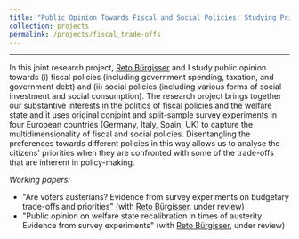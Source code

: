 ```yaml
---
title: "Public Opinion Towards Fiscal and Social Policies: Studying Priorities and Trade-Offs with Survey Experiments"
collection: projects
permalink: /projects/fiscal_trade-offs
---
```


------

In this joint research project, [Reto Bürgisser](https://www.ipw.unibe.ch/ueber_uns/personen/dr_buergisser_reto/index_ger.html) and I study public opinion towards (i) fiscal policies (including government spending, taxation, and government debt) and (ii) social policies (including various forms of social investment and social consumption). The research project brings together our substantive interests in the politics of fiscal policies and the welfare state and it uses original conjoint and split-sample survey experiments in four European countries (Germany, Italy, Spain, UK) to capture the multidimensionality of fiscal and social policies. Disentangling the preferences towards different policies in this way allows us to analyse the citizens' priorities when they are confronted with some of the trade-offs that are inherent in policy-making.  

*Working papers:*

* "Are voters austerians? Evidence from survey experiments on budgetary trade-offs and priorities" (with [Reto Bürgisser](https://www.ipw.unibe.ch/ueber_uns/personen/dr_buergisser_reto/index_ger.html), under review) 
* "Public opinion on welfare state recalibration in times of austerity: Evidence from survey experiments" (with [Reto Bürgisser](https://www.ipw.unibe.ch/ueber_uns/personen/dr_buergisser_reto/index_ger.html), under review)